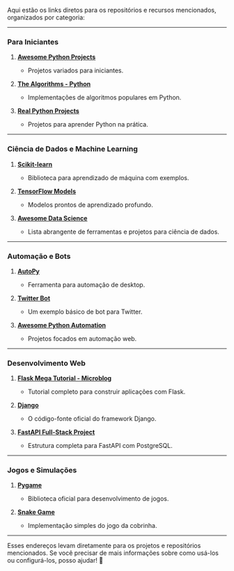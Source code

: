 Aqui estão os links diretos para os repositórios e recursos mencionados, organizados por categoria:

---

### **Para Iniciantes**
1. **[Awesome Python Projects](https://github.com/krishnakumarsekar/awesome-python-projects)**  
   - Projetos variados para iniciantes.
   
2. **[The Algorithms - Python](https://github.com/TheAlgorithms/Python)**  
   - Implementações de algoritmos populares em Python.

3. **[Real Python Projects](https://github.com/realpython/python-projects)**  
   - Projetos para aprender Python na prática.

---

### **Ciência de Dados e Machine Learning**
1. **[Scikit-learn](https://github.com/scikit-learn/scikit-learn)**  
   - Biblioteca para aprendizado de máquina com exemplos.

2. **[TensorFlow Models](https://github.com/tensorflow/models)**  
   - Modelos prontos de aprendizado profundo.

3. **[Awesome Data Science](https://github.com/academic/awesome-datascience)**  
   - Lista abrangente de ferramentas e projetos para ciência de dados.

---

### **Automação e Bots**
1. **[AutoPy](https://github.com/autopilot-rs/autopilot)**  
   - Ferramenta para automação de desktop.

2. **[Twitter Bot](https://github.com/codeSpecific/twitter_bot)**  
   - Um exemplo básico de bot para Twitter.

3. **[Awesome Python Automation](https://github.com/lorien/awesome-pyweb)**  
   - Projetos focados em automação web.

---

### **Desenvolvimento Web**
1. **[Flask Mega Tutorial - Microblog](https://github.com/miguelgrinberg/microblog)**  
   - Tutorial completo para construir aplicações com Flask.

2. **[Django](https://github.com/django/django)**  
   - O código-fonte oficial do framework Django.

3. **[FastAPI Full-Stack Project](https://github.com/tiangolo/full-stack-fastapi-postgresql)**  
   - Estrutura completa para FastAPI com PostgreSQL.

---

### **Jogos e Simulações**
1. **[Pygame](https://github.com/pygame/pygame)**  
   - Biblioteca oficial para desenvolvimento de jogos.

2. **[Snake Game](https://github.com/nihilistic94/Snake-Game)**  
   - Implementação simples do jogo da cobrinha.

---

Esses endereços levam diretamente para os projetos e repositórios mencionados. Se você precisar de mais informações sobre como usá-los ou configurá-los, posso ajudar! 🚀